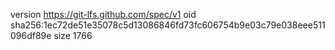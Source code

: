 version https://git-lfs.github.com/spec/v1
oid sha256:1ec72de51e35078c5d13086846fd73fc606754b9e03c79e038eee511096df89e
size 1766
